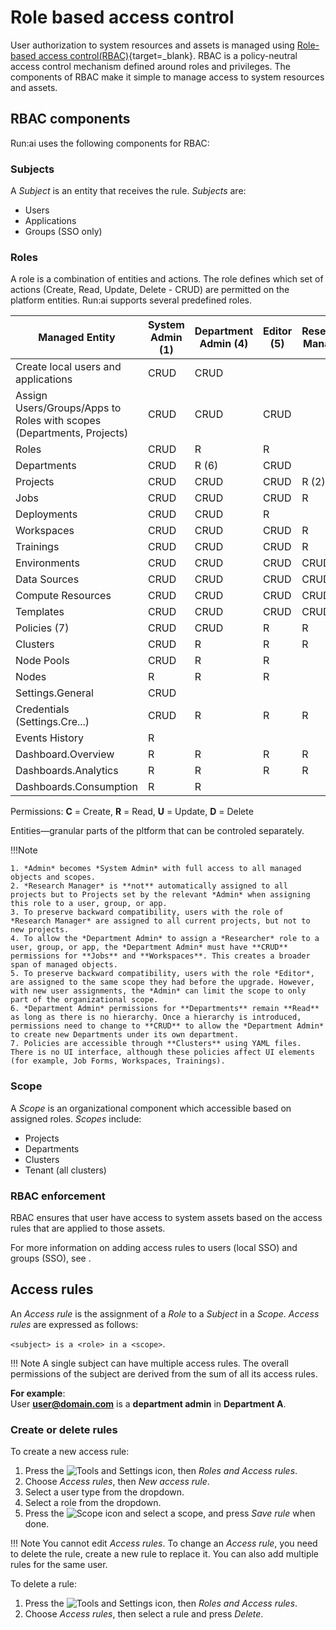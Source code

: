 # Role based access control

User authorization to system resources and assets is managed using [Role-based access control(RBAC)](https://en.wikipedia.org/wiki/Role-based_access_control){target=_blank}. RBAC is a policy-neutral access control mechanism defined around roles and privileges. The components of RBAC make it simple to manage access to system resources and assets.

## RBAC components

Run:ai uses the following components for RBAC:

### Subjects

A *Subject* is an entity that receives the rule. *Subjects* are:

* Users
* Applications
* Groups (SSO only)

### Roles

A role is a combination of entities and actions. The role defines which set of actions (Create, Read, Update, Delete - CRUD) are permitted on the platform entities. Run:ai supports several predefined roles.


| Managed Entity                                                        | System Admin (1) | Department Admin (4) | Editor (5) | Research Manager | Researcher | ML Eng. | Viewer | Researcher L1 | Researcher L2 | Environments Admin | Data Sources Admin | Compute Resources Admin | Templates Admin | Department Viewer |
|-----------------------------------------------------------------------|------------------|----------------------|------------|------------------|------------|---------|--------|---------------|---------------|--------------------|--------------------|-------------------------|-----------------|-------------------|
| Create local users and applications                                   | CRUD             | CRUD                 |            |                  |            |         |        |               |               |                    |                    |                         |                 |                   |
| Assign Users/Groups/Apps to Roles with scopes (Departments, Projects) | CRUD             | CRUD                 | CRUD       |                  |            |         |        |               |               |                    |                    |                         |                 |                   |
| Roles                                                                 | CRUD             | R                    | R          |                  |            |         |        |               |               |                    |                    |                         |                 |                   |
| Departments                                                           | CRUD             | R (6)                | CRUD       |                  |            | R       | R      |               |               | R                  | R                  | R                       | R               | R                 |
| Projects                                                              | CRUD             | CRUD                 | CRUD       | R (2) (3)        | R          | R       | R      | R             | CRUD          | R                  | R                  | R                       | R               | R                 |
| Jobs                                                                  | CRUD             | CRUD                 | CRUD       | R                | CRUD       |         | R      | CRUD          | CRUD          | R                  | R                  | R                       | R               | R                 |
| Deployments                                                           | CRUD             | CRUD                 | R          |                  |            | CRUD    | R      |               |               |                    |                    |                         |                 | R                 |
| Workspaces                                                            | CRUD             | CRUD                 | CRUD       | R                | CRUD       |         | R      | CRUD          | CRUD          | R                  | R                  | R                       | R               | R                 |
| Trainings                                                             | CRUD             | CRUD                 | CRUD       | R                | CRUD       |         | R      | CRUD          |               | R                  | R                  | R                       | R               | R                 |
| Environments                                                          | CRUD             | CRUD                 | CRUD       | CRUD             | CRUD       |         | R      | R             | R             | CRUD               | R                  | R                       | R               | R                 |
| Data Sources                                                          | CRUD             | CRUD                 | CRUD       | CRUD             | CRUD       |         | R      | R             | R             | R                  | CRUD               | R                       | R               | R                 |
| Compute Resources                                                     | CRUD             | CRUD                 | CRUD       | CRUD             | CRUD       |         | R      | R             | R             | R                  | R                  | CRUD                    | R               | R                 |
| Templates                                                             | CRUD             | CRUD                 | CRUD       | CRUD             | CRUD       |         | R      | R             | R             | R                  | R                  | R                       | CRUD            | R                 |
| Policies (7)                                                          | CRUD             | CRUD                 | R          | R                | R          | R       | R      | R             |               | R                  | R                  | R                       | R               | R                 |
| Clusters                                                              | CRUD             | R                    | R          | R                | R          | R       | R      | R             |               | R                  | R                  | R                       | R               | R                 |
| Node Pools                                                            | CRUD             | R                    | R          |                  |            | R       | R      |               |               |                    |                    |                         |                 |                   |
| Nodes                                                                 | R                | R                    | R          |                  |            | R       | R      |               |               |                    |                    |                         |                 |                   |
| Settings.General                                                      | CRUD             |                      |            |                  |            |         |        |               |               |                    |                    |                         |                 |                   |
| Credentials (Settings.Cre...)                                         | CRUD             | R                    | R          | R                | R          | R       | R      | R             |               |                    | R                  |                         |                 |                   |
| Events History                                                        | R                |                      |            |                  |            |         |        |               |               |                    |                    |                         |                 |                   |
| Dashboard.Overview                                                    | R                | R                    | R          | R                | R          | R       | R      | R             | R             | R                  | R                  | R                       | R               | R                 |
| Dashboards.Analytics                                                  | R                | R                    | R          | R                | R          | R       | R      | R             | R             | R                  | R                  | R                       | R               | R                 |
| Dashboards.Consumption                                                | R                | R                    |            |                  |            |         |        | R             | R             |                    |                    |                         |                 |                   |

Permissions:    **C** = Create, **R** = Read, **U** = Update, **D** = Delete

Entities&mdash;granular parts of the pltform that can be controled separately. 


!!!Note
<!-- These notes refer to behavior changes, which is good, but they do not give the context. The context should be general enough so it is valid also if a customer upgrades from a version earlier than 2.14 to any future version. Something like: When upgrading Run:ai control plane from version 2.13 or earlier to version 2.14 or later. Currently the context is missing -->

    1. *Admin* becomes *System Admin* with full access to all managed objects and scopes.
    2. *Research Manager* is **not** automatically assigned to all projects but to Projects set by the relevant *Admin* when assigning this role to a user, group, or app.
    3. To preserve backward compatibility, users with the role of *Research Manager* are assigned to all current projects, but not to new projects.
    4. To allow the *Department Admin* to assign a *Researcher* role to a user, group, or app, the *Department Admin* must have **CRUD** permissions for **Jobs** and **Workspaces**. This creates a broader span of managed objects.
    5. To preserve backward compatibility, users with the role *Editor*, are assigned to the same scope they had before the upgrade. However, with new user assignments, the *Admin* can limit the scope to only part of the organizational scope.
    6. *Department Admin* permissions for **Departments** remain **Read** as long as there is no hierarchy. Once a hierarchy is introduced, permissions need to change to **CRUD** to allow the *Department Admin* to create new Departments under its own department.
    7. Policies are accessible through **Clusters** using YAML files. There is no UI interface, although these policies affect UI elements (for example, Job Forms, Workspaces, Trainings).

### Scope

A *Scope* is an organizational component which accessible based on assigned roles. *Scopes* include:

* Projects
* Departments
* Clusters
* Tenant (all clusters)



### RBAC enforcement

RBAC ensures that user have access to system assets based on the access rules that are applied to those assets. 
<!-- we should add (around here) how to create users ang groups - local user & sso user. As local users need to be created and all the rest just need access rules. In addition we need an explanation of which users are shown in the user grid and under which conndition -->
For more information on adding access rules to users (local SSO) and groups (SSO), see [](admin/admin-ui-setup/admin-ui-users/#assigning-access-rules-to-users).
## Access rules

An *Access rule* is the assignment of a *Role* to a *Subject* in a *Scope*. *Access rules* are expressed as follows:

`<subject> is a <role> in a <scope>`.

!!! Note
    A single subject can have multiple access rules. The overall permissions of the subject are derived from the sum of all its access rules.

**For example**:  
User **user@domain.com** is a **department admin** in **Department A**.

### Create or delete rules

To create a new access rule:

1. Press the ![Tools and Settings](../../admin-ui-setup/img/tools-and-settings.svg) icon, then *Roles and Access rules*.
2. Choose *Access rules*, then *New access rule*.
3. Select a user type from the dropdown.
4. Select a role from the dropdown.
5. Press the ![Scope](../../../images/scope-icon.svg) icon and select a scope, and press *Save rule* when done.

!!! Note
    You cannot edit *Access rules*. To change an *Access rule*, you need to delete the rule, create a new rule to replace it. You can also add multiple rules for the same user.

To delete a rule:

1. Press the ![Tools and Settings](../../admin-ui-setup/img/tools-and-settings.svg) icon, then *Roles and Access rules*.
2. Choose *Access rules*, then select a rule and press *Delete*.
